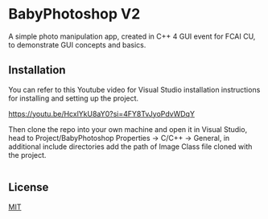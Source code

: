 # BabyPhotoshop V2

A simple photo manipulation app, created in C++ 4 GUI event for FCAI CU, to demonstrate GUI concepts and basics.
## Installation
You can refer to this Youtube video for Visual Studio installation instructions for installing and setting up the project.

https://youtu.be/HcxlYkU8aY0?si=4FY8TvJyoPdvWDqY

Then clone the repo into your own machine and open it in Visual Studio, head to Project/BabyPhotoshop Properties -> C/C++ -> General, in additional include directories add the path of Image Class file cloned with the project.
```bash

```

## License

[MIT](https://choosealicense.com/licenses/mit/)
